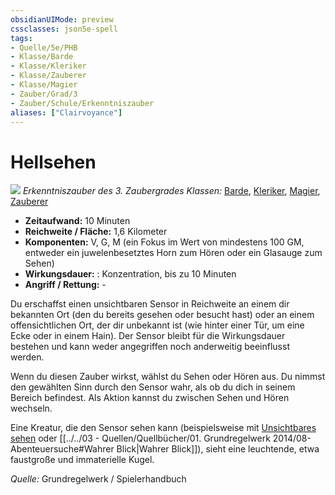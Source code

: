 ```yaml
---
obsidianUIMode: preview
cssclasses: json5e-spell
tags:
- Quelle/5e/PHB
- Klasse/Barde
- Klasse/Kleriker
- Klasse/Zauberer
- Klasse/Magier
- Zauber/Grad/3
- Zauber/Schule/Erkenntniszauber
aliases: ["Clairvoyance"]
---
```

# Hellsehen
![](../../../99%20-%20Setup/Files/Bildersammlung/Symbolik/Erkenntniszauber.webp#token)
*Erkenntniszauber des 3. Zaubergrades*
*Klassen:* [Barde](05%20-%20Wikipedia/Charakteroptionen/02.%20Klassen/Barde.md), [Kleriker](../Charakteroptionen/Klassen/Kleriker.md), [Magier](../Charakteroptionen/Klassen/Magier.md), [Zauberer](../Charakteroptionen/Klassen/Zauberer.md)

- **Zeitaufwand:** 10 Minuten
- **Reichweite / Fläche:** 1,6 Kilometer
- **Komponenten:** V, G, M (ein Fokus im Wert von mindestens 100 GM, entweder ein juwelenbesetztes Horn zum Hören oder ein Glasauge zum Sehen)
- **Wirkungsdauer:** : Konzentration, bis zu 10 Minuten
- **Angriff / Rettung:** -

Du erschaffst einen unsichtbaren Sensor in Reichweite an einem dir bekannten Ort (den du bereits gesehen oder besucht hast) oder an einem offensichtlichen Ort, der dir unbekannt ist (wie hinter einer Tür, um eine Ecke oder in einem Hain). Der Sensor bleibt für die Wirkungsdauer bestehen und kann weder angegriffen noch anderweitig beeinflusst werden.

Wenn du diesen Zauber wirkst, wählst du Sehen oder Hören aus. Du nimmst den gewählten Sinn durch den Sensor wahr, als ob du dich in seinem Bereich befindest. Als Aktion kannst du zwischen Sehen und Hören wechseln.

Eine Kreatur, die den Sensor sehen kann (beispielsweise mit [Unsichtbares sehen](Unsichtbares-sehen.md) oder [[../../03 - Quellen/Quellbücher/01. Grundregelwerk 2014/08-Abenteuersuche#Wahrer Blick|Wahrer Blick]]), sieht eine leuchtende, etwa faustgroße und immaterielle Kugel.

*Quelle:* Grundregelwerk / Spielerhandbuch